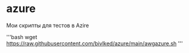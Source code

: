 # azure
Мои скрипты для тестов в Azire

'''bash
wget https://raw.githubusercontent.com/bivlked/azure/main/awgazure.sh
'''
